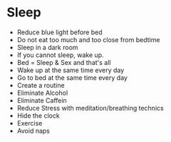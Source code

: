 # Sleep



* Reduce blue light before bed
* Do not eat too much and too close from bedtime
* Sleep in a dark room
* If you cannot sleep, wake up.
* Bed = Sleep & Sex and that's all
* Wake up at the same time every day
* Go to bed at the same time every day
* Create a routine 
* Eliminate Alcohol
* Eliminate Caffein
* Reduce Stress with meditation/breathing technics 
* Hide the clock
* Exercise
* Avoid naps



